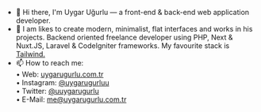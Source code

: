 - 👋 Hi there, I'm Uygar Uğurlu — a front-end & back-end web application developer.
- 👀 I am likes to create modern, minimalist, flat interfaces and works in his projects. Backend oriented freelance developer using PHP, Next & Nuxt.JS, Laravel & CodeIgniter frameworks. My favourite stack is <a href="https://tailwindcss.com/" target="_blank">Tailwind.</a></br>
- 📫 How to reach me:</br>
• Web: <a href="https://uygarugurlu.com.tr" target="_blank">uygarugurlu.com.tr</a></br>
• Instagram: <a href="https://instagram.com/uygarugurluu" target="_blank">@uygarugurluu</a></br>
• Twitter: <a href="https://twitter.com/uuygarugurlu" target="_blank">@uuygarugurlu</a></br>
• E-Mail: <a href="mailto:me@uygarugurlu.com.tr" target="_blank">me@uygarugurlu.com.tr</a></br>
